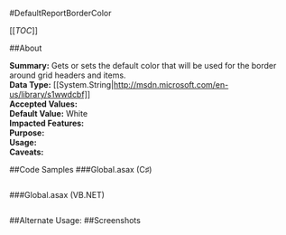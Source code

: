 #DefaultReportBorderColor

[[_TOC_]]

##About

**Summary:**  Gets or sets the default color that will be used for the border around grid headers and items.   
**Data Type:** [[System.String|http://msdn.microsoft.com/en-us/library/s1wwdcbf]]  
**Accepted Values:**   
**Default Value:** White  
**Impacted Features:**   
**Purpose:**   
**Usage:**   
**Caveats:**   

##Code Samples
###Global.asax (C♯)

```csharp
```

###Global.asax (VB.NET)

```visualbasic
```
##Alternate Usage: 
##Screenshots
